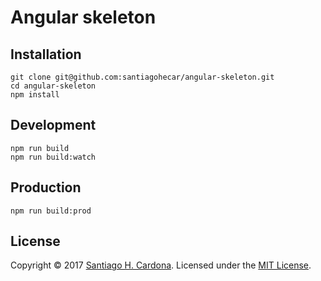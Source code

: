 # Angular skeleton  

## Installation
    git clone git@github.com:santiagohecar/angular-skeleton.git
    cd angular-skeleton
    npm install

## Development
    npm run build
    npm run build:watch 

## Production
    npm run build:prod

## License
Copyright &copy; 2017 [Santiago H. Cardona](https://github.com/gohcar).
Licensed under the [MIT License](LICENSE).
